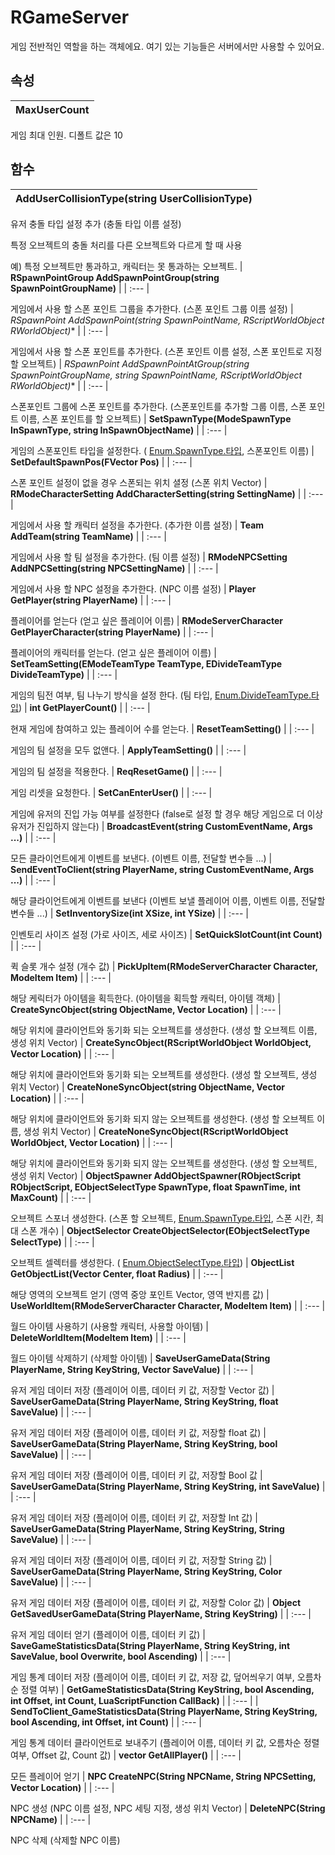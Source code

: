 # **RGameServer**


게임 전반적인 역할을 하는 객체에요. 여기 있는 기능들은 서버에서만 사용할 수 있어요. 
## **속성**

| **MaxUserCount** |
| :--- |

게임 최대 인원. 디폴트 값은 10 
## **함수**

| **AddUserCollisionType(string UserCollisionType)** |
| :--- |

유저 충돌 타입 설정 추가 (충돌 타입 이름 설정) 

특정 오브젝트의 충돌 처리를 다른 오브젝트와 다르게 할 때 사용 

예) 특정 오브젝트만 통과하고, 캐릭터는 못 통과하는 오브젝트. 
| **RSpawnPointGroup AddSpawnPointGroup(string SpawnPointGroupName)** |
| :--- |

게임에서 사용 할 스폰 포인트 그룹을 추가한다. (스폰 포인트 그룹 이름 설정) 
| **RSpawnPoint AddSpawnPoint(string SpawnPointName, RScriptWorldObject* RWorldObject)** |
| :--- |

게임에서 사용 할 스폰 포인트를 추가한다. (스폰 포인트 이름 설정, 스폰 포인트로 지정 할 오브젝트) 
| **RSpawnPoint AddSpawnPointAtGroup(string SpawnPointGroupName, string SpawnPointName, RScriptWorldObject* RWorldObject)** |
| :--- |

스폰포인트 그룹에 스폰 포인트를 추가한다. (스폰포인트를 추가할 그룹 이름, 스폰 포인트 이름, 스폰 포인트를 할 오브젝트) 
| **SetSpawnType(ModeSpawnType InSpawnType, string InSpawnObjectName)** |
| :--- |

게임의 스폰포인트 타입을 설정한다. ( [Enum.SpawnType.타입](https://ditoland-utplus.gitbook.io/ditoland/api-reference/enums/spawntype), 스폰포인트 이름) 
| **SetDefaultSpawnPos(FVector Pos)** |
| :--- |

스폰 포인트 설정이 없을 경우 스폰되는 위치 셜정 (스폰 위치 Vector) 
| **RModeCharacterSetting AddCharacterSetting(string SettingName)** |
| :--- |

게임에서 사용 할 캐릭터 설정을 추가한다. (추가한 이름 설정) 
| **Team AddTeam(string TeamName)** |
| :--- |

게임에서 사용 할 팀 설정을 추가한다. (팀 이름 설정) 
| **RModeNPCSetting AddNPCSetting(string NPCSettingName)** |
| :--- |

게임에서 사용 할 NPC 설정을 추가한다. (NPC 이름 설정) 
| **Player GetPlayer(string PlayerName)** |
| :--- |

플레이어를 얻는다 (얻고 싶은 플레이어 이름) 
| **RModeServerCharacter GetPlayerCharacter(string PlayerName)** |
| :--- |

플레이어의 캐릭터를 얻는다. (얻고 싶은 플레이어 이름) 
| **SetTeamSetting(EModeTeamType TeamType, EDivideTeamType DivideTeamType)** |
| :--- |

게임의 팀전 여부, 팀 나누기 방식을 설정 한다. (팀 타입, [Enum.DivideTeamType.타입](https://ditoland-utplus.gitbook.io/ditoland/api-reference/enums/divideteamtype)) 
| **int GetPlayerCount()** |
| :--- |

현재 게임에 참여하고 있는 플레이어 수를 얻는다. 
| **ResetTeamSetting()** |
| :--- |

게임의 팀 설정을 모두 없앤다. 
| **ApplyTeamSetting()** |
| :--- |

게임의 팀 설정을 적용한다. 
| **ReqResetGame()** |
| :--- |

게임 리셋을 요청한다. 
| **SetCanEnterUser()** |
| :--- |

게임에 유저의 진입 가능 여부를 설정한다 (false로 설정 할 경우 해당 게임으로 더 이상 유저가 진입하지 않는다) 
| **BroadcastEvent(string CustomEventName, Args ...)** |
| :--- |

모든 클라이언트에게 이벤트를 보낸다. (이벤트 이름, 전달할 변수들 ...) 
| **SendEventToClient(string PlayerName, string CustomEventName, Args ...)** |
| :--- |

해당 클라이언트에게 이벤트를 보낸다 (이벤트 보낼 플레이어 이름, 이벤트 이름, 전달할 변수들 ...) 
| **SetInventorySize(int XSize, int YSize)** |
| :--- |

인벤토리 사이즈 설정 (가로 사이즈, 세로 사이즈) 
| **SetQuickSlotCount(int Count)** |
| :--- |

퀵 슬롯 개수 설정 (개수 값) 
| **PickUpItem(RModeServerCharacter Character, ModeItem Item)** |
| :--- |

해당 케릭터가 아이템을 획득한다. (아이템을 획득할 캐릭터, 아이템 객체) 
| **CreateSyncObject(string ObjectName, Vector Location)** |
| :--- |

해당 위치에 클라이언트와 동기화 되는 오브젝트를 생성한다. (생성 할 오브젝트 이름, 생성 위치 Vector) 
| **CreateSyncObject(RScriptWorldObject WorldObject, Vector Location)** |
| :--- |

해당 위치에 클라이언트와 동기화 되는 오브젝트를 생성한다. (생성 할 오브젝트, 생성 위치 Vector) 
| **CreateNoneSyncObject(string ObjectName, Vector Location)** |
| :--- |

해당 위치에 클라이언트와 동기화 되지 않는 오브젝트를 생성한다. (생성 할 오브젝트 이름, 생성 위치 Vector) 
| **CreateNoneSyncObject(RScriptWorldObject WorldObject, Vector Location)** |
| :--- |

해당 위치에 클라이언트와 동기화 되지 않는 오브젝트를 생성한다. (생성 할 오브젝트, 생성 위치 Vector) 
| **ObjectSpawner AddObjectSpawner(RObjectScript RObjectScript, EObjectSelectType SpawnType, float SpawnTime, int MaxCount)** |
| :--- |

오브젝트 스포너 생성한다. (스폰 할 오브젝트, [Enum.SpawnType.타입](https://ditoland-utplus.gitbook.io/ditoland/api-reference/enums/spawntype), 스폰 시칸, 최대 스폰 개수) 
| **ObjectSelector CreateObjectSelector(EObjectSelectType SelectType)** |
| :--- |

오브젝트 셀렉터를 생성한다. ( [Enum.ObjectSelectType.타입](https://ditoland-utplus.gitbook.io/ditoland/api-reference/enums/objectselecttype)) 
| **ObjectList GetObjectList(Vector Center, float Radius)** |
| :--- |

해당 영역의 오브젝트 얻기 (영역 중앙 포인트 Vector, 영역 반지름 값) 
| **UseWorldItem(RModeServerCharacter Character, ModeItem Item)** |
| :--- |

월드 아이템 사용하기 (사용할 캐릭터, 사용할 아이템) 
| **DeleteWorldItem(ModeItem Item)** |
| :--- |

월드 아이템 삭제하기 (삭제할 아이템) 
| **SaveUserGameData(String PlayerName, String KeyString, Vector SaveValue)** |
| :--- |

유저 게임 데이터 저장 (플레이어 이름, 데이터 키 값, 저장할 Vector 값) 
| **SaveUserGameData(String PlayerName, String KeyString, float SaveValue)** |
| :--- |

유저 게임 데이터 저장 (플레이어 이름, 데이터 키 값, 저장할 float 값) 
| **SaveUserGameData(String PlayerName, String KeyString, bool SaveValue)** |
| :--- |

유저 게임 데이터 저장 (플레이어 이름, 데이터 키 값, 저장할 Bool 값 
| **SaveUserGameData(String PlayerName, String KeyString, int SaveValue)** |
| :--- |

유저 게임 데이터 저장 (플레이어 이름, 데이터 키 값, 저장할 Int 값) 
| **SaveUserGameData(String PlayerName, String KeyString, String SaveValue)** |
| :--- |

유저 게임 데이터 저장 (플레이어 이름, 데이터 키 값, 저장할 String 값) 
| **SaveUserGameData(String PlayerName, String KeyString, Color SaveValue)** |
| :--- |

유저 게임 데이터 저장 (플레이어 이름, 데이터 키 값, 저장할 Color 값) 
| **Object GetSavedUserGameData(String PlayerName, String KeyString)** |
| :--- |

유저 게임 데이터 얻기 (플레이어 이름, 데이터 키 값) 
| **SaveGameStatisticsData(String PlayerName, String KeyString, int SaveValue, bool Overwrite, bool Ascending)** |
| :--- |

게임 통계 데이터 저장 (플레이어 이름, 데이터 키 값, 저장 값, 덮어씌우기 여부, 오름차순 정렬 여부) 
| **GetGameStatisticsData(String KeyString, bool Ascending, int Offset, int Count, LuaScriptFunction CallBack)** |
| :--- |
| **SendToClient_GameStatisticsData(String PlayerName, String KeyString, bool Ascending, int Offset, int Count)** |
| :--- |

게임 통계 데이터 클라이언트로 보내주기 (플레이어 이름, 데이터 키 값, 오름차순 정렬 여부, Offset 값, Count 값) 
| **vector<Player> GetAllPlayer()** |
| :--- |

모든 플레이어 얻기 
| **NPC CreateNPC(String NPCName, String NPCSetting, Vector Location)** |
| :--- |

NPC 생성 (NPC 이름 설정, NPC 세팅 지정, 생성 위치 Vector) 
| **DeleteNPC(String NPCName)** |
| :--- |

NPC 삭제 (삭제할 NPC 이름) 

